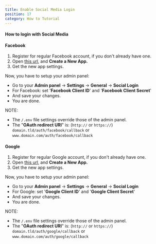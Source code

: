 ```yaml
---
title: Enable Social Media Login
position: 17
category: How to Tutorial
---
```


#### How to login with Social Media

#### Facebook

1.  Register for regular Facebook account, if you don't already have one.
2.  Open [this url](https://developers.facebook.com/), and **Create a New App.**
3.  Get the new app settings.

Now, you have to setup your admin panel:

- Go to your **Admin panel** -\> **Settings** -\> **General** -\> **Social Login**
- For Facebook: set '**Facebook Client ID**' and '**Facebook Client Secret**'
- And save your changes.
- You are done.

NOTE:

- The `/.env` file settings override those of the admin panel.
- The "**OAuth redirect URI**" is: (`http://` or `https://`) `domain.tld/auth/facebook/callback` or `www.domain.com/auth/facebook/callback`

#### Google

1.  Register for regular Google account, if you don't already have one.
2.  Open [this url](https://console.developers.google.com/), and **Create a New App.**
3.  Get the new app settings.

Now, you have to setup your admin panel:

- Go to your **Admin panel** -\> **Settings** -\> **General** -\> **Social Login**
- For Google: set '**Google Client ID**' and '**Google Client Secret**'
- And save your changes.
- You are done.

NOTE:

- The `/.env` file settings override those of the admin panel.
- The "**OAuth redirect URI**" is: (`http://` or `https://`) `domain.tld/auth/google/callback` or `www.domain.com/auth/google/callback`
